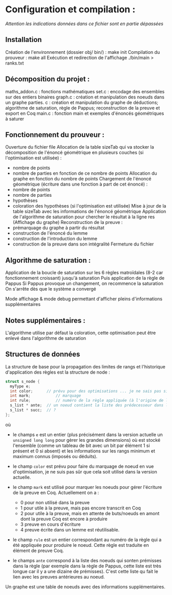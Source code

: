 # Configuration et compilation :

*Attention les indications données dans ce fichier sont en partie dépassées*

## Installation
Création de l'environnement (dossier obj/ bin/) : make init
Compilation du prouveur : make all
Exécution et redirection de l'affichage ./bin/main > ranks.txt

## Décomposition du projet :

maths_addon.c : fonctions mathématiques
set.c : encodage des ensembles sur des entiers binaires
graph.c : création et manipulation des noeuds dans un graphe
parties. c : création  et manipulation du graphe de déductions; algorithme de saturation, règle de Pappus; reconstruction de la preuve et export en Coq
main.c : fonction main et exemples d'énoncés géométriques à saturer

## Fonctionnement du prouveur :

Ouverture du fichier file
Allocation de la table sizeTab qui va stocker la décomposition de l'énoncé géométrique en plusieurs couches (si l'optimisation est utilisée) :
- nombre de points
- nombre de parties en fonction de ce nombre de points
Allocation du graphe en fonction du nombre de points
Chargement de l'énoncé géométrique (écriture dans une fonction à part de cet énoncé) :
- nombre de points
- nombre de parties
- hypothèses
- coloration des hypothèses (si l'optimisation est utilisée)
Mise à jour de la table sizeTab avec les informations de l'énoncé géométrique
Application de l'algorithme de saturation pour chercher le résultat à la ligne res
(Affichage du graphe)
Reconstruction de la preuve :
- prémarquage du graphe à partir du résultat
- construction de l'énoncé du lemme
- construction de l'introduction du lemme
- construction de la preuve dans son intégralité
Fermeture du fichier

## Algorithme de saturation :

Application de la boucle de saturation sur les 6 règles matroïdales (8-2 car fonctionnement croissant) jusqu'à saturation 
Puis application de la règle de Pappus
Si Pappus provoque un changement, on recommence la saturation
On s'arrête dès que le système a convergé

Mode affichage & mode debug permettant d'afficher pleins d'informations supplémentaires

## Notes supplémentaires :

L'algorithme utilise par défaut la coloration, cette optimisation peut être enlevé dans l'algorithme de saturation

## Structures de données

La structure de base pour la propagation des limites de rangs et l'historique d'application des règles est la structure de node :
  ```c
  struct s_node {
	myType e;
	int color;		// prévu pour des optimisations ... je ne sais pas si c'est utilisé
	int mark;			// marquage
	int rule;			// numéro de la règle appliquée (à l'origine de la création de ce noeud)
	s_list * ante;	// un noeud contient la liste des prédecesseur dans le raisonnement (?)
	s_list * succ;	// ?
};
  ```
  où 
  * le champs `e` est un entier (plus précisément dans la version actuelle un `unsigned long long` pour gèrer les grandes dimensions) où est stocké l'ensemble (comme un tableau de bit avec un bit par élément 1 si présent et 0 si absent) et les informations sur les rangs minimum et maximum connus (imposés ou déduits).
  * le champ `color` est prévu pour faire du marquage de noeud en vue d'optimisation, je ne suis pas sûr que cela soit utilisé dans la version actuelle.
  * le champ `mark` est utilisé pour marquer les noeuds pour gérer l'écriture de la preuve en Coq. Actuellement on a :

    -   0 pour non utilisé dans la preuve
    -   1 pour utile à la preuve, mais pas encore transcrit en Coq
    -   2 pour utile à la preuve, mais en attente de buts/noeuds en amont dont la preuve Coq est encore à produire
    -   3 preuve en cours d'écriture
    -   4 preuve écrite dans un lemme est réutilisable.
 * le champ `rule` est un entier correspondant au numéro de la règle qui a été appliquée pour produire le noeud. Cette règle est traduite en élément de preuve Coq.
 * le champs `ante` correspond à la liste des noeuds qui sonten prémisses dans la règle (par exemple dans la règle de Pappus, cette liste est très longue car il y a une dizaine de prémisses). C'est cette liste qu fait le lien avec les preuves antérieures au noeud.

 Un graphe est une table de noeuds avec des informations supplémentaires.